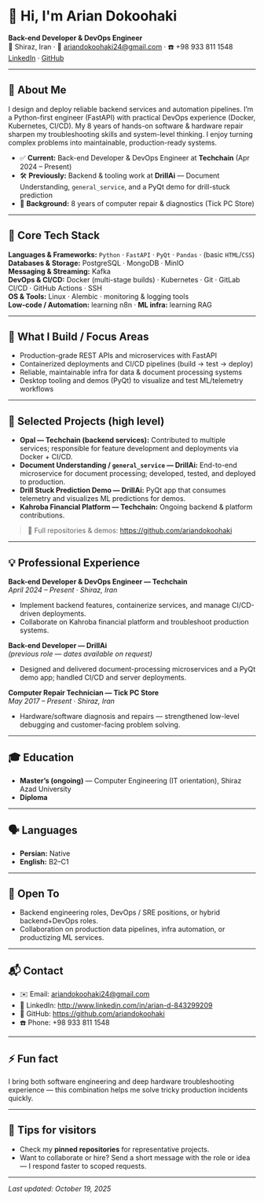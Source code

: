 # 👋 Hi, I'm Arian Dokoohaki

**Back-end Developer & DevOps Engineer**  
📍 Shiraz, Iran · 📧 ariandokoohaki24@gmail.com · ☎️ +98 933 811 1548  
[LinkedIn](http://www.linkedin.com/in/arian-d-843299209) · [GitHub](https://github.com/ariandokoohaki)

---

## 🔎 About Me
I design and deploy reliable backend services and automation pipelines. I’m a Python-first engineer (FastAPI) with practical DevOps experience (Docker, Kubernetes, CI/CD). My 8 years of hands-on software & hardware repair sharpen my troubleshooting skills and system-level thinking. I enjoy turning complex problems into maintainable, production-ready systems.

- ✅ **Current:** Back-end Developer & DevOps Engineer at **Techchain** (Apr 2024 – Present)  
- 🛠️ **Previously:** Backend & tooling work at **DrillAi** — Document Understanding, `general_service`, and a PyQt demo for drill-stuck prediction  
- 🧰 **Background:** 8 years of computer repair & diagnostics (Tick PC Store)

---

## 🚀 Core Tech Stack
**Languages & Frameworks:** `Python` · `FastAPI` · `PyQt` · `Pandas` · (basic `HTML`/`CSS`)  
**Databases & Storage:** PostgreSQL · MongoDB · MinIO  
**Messaging & Streaming:** Kafka  
**DevOps & CI/CD:** Docker (multi-stage builds) · Kubernetes · Git · GitLab CI/CD · GitHub Actions · SSH  
**OS & Tools:** Linux · Alembic · monitoring & logging tools  
**Low-code / Automation:** learning n8n · **ML infra:** learning RAG

---

## 🧩 What I Build / Focus Areas
- Production-grade REST APIs and microservices with FastAPI  
- Containerized deployments and CI/CD pipelines (build → test → deploy)  
- Reliable, maintainable infra for data & document processing systems  
- Desktop tooling and demos (PyQt) to visualize and test ML/telemetry workflows

---

## 📁 Selected Projects (high level)
- **Opal — Techchain (backend services):** Contributed to multiple services; responsible for feature development and deployments via Docker + CI/CD.  
- **Document Understanding / `general_service` — DrillAi:** End-to-end microservice for document processing; developed, tested, and deployed to production.  
- **Drill Stuck Prediction Demo — DrillAi:** PyQt app that consumes telemetry and visualizes ML predictions for demos.  
- **Kahroba Financial Platform — Techchain:** Ongoing backend & platform contributions.

> 🔗 Full repositories & demos: https://github.com/ariandokoohaki

---

## 💡 Professional Experience
**Back-end Developer & DevOps Engineer — Techchain**  
*April 2024 – Present · Shiraz, Iran*  
- Implement backend features, containerize services, and manage CI/CD-driven deployments.  
- Collaborate on Kahroba financial platform and troubleshoot production systems.

**Back-end Developer — DrillAi**  
*(previous role — dates available on request)*  
- Designed and delivered document-processing microservices and a PyQt demo app; handled CI/CD and server deployments.

**Computer Repair Technician — Tick PC Store**  
*May 2017 – Present · Shiraz, Iran*  
- Hardware/software diagnosis and repairs — strengthened low-level debugging and customer-facing problem solving.

---

## 🎓 Education
- **Master’s (ongoing)** — Computer Engineering (IT orientation), Shiraz Azad University  
- **Diploma**

---

## 🗣 Languages
- **Persian:** Native  
- **English:** B2–C1

---

## 🤝 Open To
- Backend engineering roles, DevOps / SRE positions, or hybrid backend+DevOps roles.  
- Collaboration on production data pipelines, infra automation, or productizing ML services.

---

## 📬 Contact
- ✉️ Email: ariandokoohaki24@gmail.com  
- 💼 LinkedIn: http://www.linkedin.com/in/arian-d-843299209  
- 📂 GitHub: https://github.com/ariandokoohaki  
- ☎️ Phone: +98 933 811 1548

---

## ⚡ Fun fact
I bring both software engineering and deep hardware troubleshooting experience — this combination helps me solve tricky production incidents quickly.

---

## 📌 Tips for visitors
- Check my **pinned repositories** for representative projects.  
- Want to collaborate or hire? Send a short message with the role or idea — I respond faster to scoped requests.

---

*Last updated: October 19, 2025*

